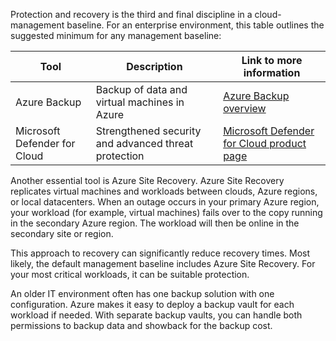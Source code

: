 Protection and recovery is the third and final discipline in a cloud-management baseline. For an enterprise environment, this table outlines the suggested minimum for any management baseline:

| Tool | Description | Link to more information |
| -----|-------------|--------------------------|
| Azure Backup | Backup of data and virtual machines in Azure | [Azure Backup overview](/azure/backup/backup-overview) |
| Microsoft Defender for Cloud | Strengthened security and advanced threat protection |  [Microsoft Defender for Cloud product page](https://azure.microsoft.com/services/security-center/) |

Another essential tool is Azure Site Recovery. Azure Site Recovery replicates virtual machines and workloads between clouds, Azure regions, or local datacenters. When an outage occurs in your primary Azure region, your workload (for example, virtual machines) fails over to the copy running in the secondary Azure region. The workload will then be online in the secondary site or region.

This approach to recovery can significantly reduce recovery times. Most likely, the default management baseline includes Azure Site Recovery. For your most critical workloads, it can be suitable protection.

An older IT environment often has one backup solution with one configuration. Azure makes it easy to deploy a backup vault for each workload if needed. With separate backup vaults, you can handle both permissions to backup data and showback for the backup cost.
